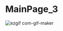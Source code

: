 # MainPage_3
![ezgif com-gif-maker](https://user-images.githubusercontent.com/64016453/126446487-78770c42-7724-454f-9346-f8ce8d49992b.gif)

